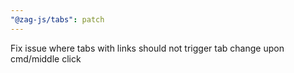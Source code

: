```yaml
---
"@zag-js/tabs": patch
---
```


Fix issue where tabs with links should not trigger tab change upon cmd/middle click
